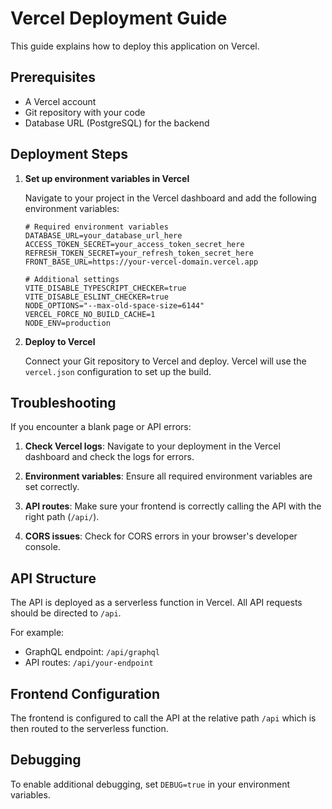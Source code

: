 # Vercel Deployment Guide

This guide explains how to deploy this application on Vercel.

## Prerequisites

- A Vercel account
- Git repository with your code
- Database URL (PostgreSQL) for the backend

## Deployment Steps

1. **Set up environment variables in Vercel**

   Navigate to your project in the Vercel dashboard and add the following environment variables:

   ```
   # Required environment variables
   DATABASE_URL=your_database_url_here
   ACCESS_TOKEN_SECRET=your_access_token_secret_here
   REFRESH_TOKEN_SECRET=your_refresh_token_secret_here
   FRONT_BASE_URL=https://your-vercel-domain.vercel.app
   
   # Additional settings
   VITE_DISABLE_TYPESCRIPT_CHECKER=true
   VITE_DISABLE_ESLINT_CHECKER=true
   NODE_OPTIONS="--max-old-space-size=6144"
   VERCEL_FORCE_NO_BUILD_CACHE=1
   NODE_ENV=production
   ```

2. **Deploy to Vercel**

   Connect your Git repository to Vercel and deploy. Vercel will use the `vercel.json` configuration to set up the build.

## Troubleshooting

If you encounter a blank page or API errors:

1. **Check Vercel logs**: Navigate to your deployment in the Vercel dashboard and check the logs for errors.

2. **Environment variables**: Ensure all required environment variables are set correctly.

3. **API routes**: Make sure your frontend is correctly calling the API with the right path (`/api/`).

4. **CORS issues**: Check for CORS errors in your browser's developer console.

## API Structure

The API is deployed as a serverless function in Vercel. All API requests should be directed to `/api`.

For example:
- GraphQL endpoint: `/api/graphql`
- API routes: `/api/your-endpoint`

## Frontend Configuration

The frontend is configured to call the API at the relative path `/api` which is then routed to the serverless function.

## Debugging

To enable additional debugging, set `DEBUG=true` in your environment variables. 